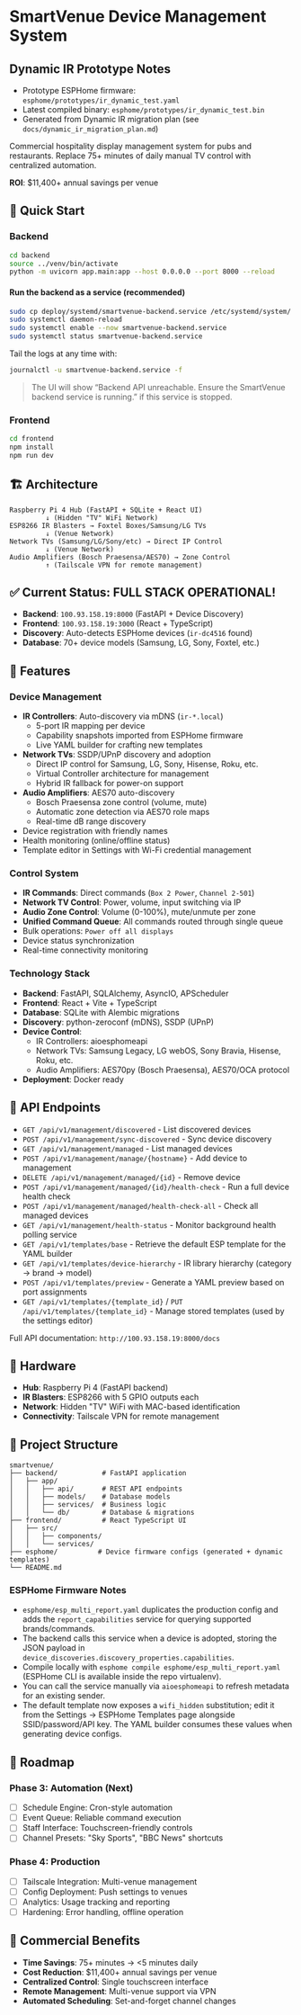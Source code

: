 # SmartVenue Device Management System
## Dynamic IR Prototype Notes

- Prototype ESPHome firmware: `esphome/prototypes/ir_dynamic_test.yaml`
- Latest compiled binary: `esphome/prototypes/ir_dynamic_test.bin`
- Generated from Dynamic IR migration plan (see `docs/dynamic_ir_migration_plan.md`)

Commercial hospitality display management system for pubs and restaurants. Replace 75+ minutes of daily manual TV control with centralized automation.

**ROI**: $11,400+ annual savings per venue

## 🚀 Quick Start

### Backend
```bash
cd backend
source ../venv/bin/activate
python -m uvicorn app.main:app --host 0.0.0.0 --port 8000 --reload
```

#### Run the backend as a service (recommended)

```bash
sudo cp deploy/systemd/smartvenue-backend.service /etc/systemd/system/
sudo systemctl daemon-reload
sudo systemctl enable --now smartvenue-backend.service
sudo systemctl status smartvenue-backend.service
```

Tail the logs at any time with:

```bash
journalctl -u smartvenue-backend.service -f
```

> The UI will show “Backend API unreachable. Ensure the SmartVenue backend service is running.” if this service is stopped.

### Frontend
```bash
cd frontend
npm install
npm run dev
```

## 🏗️ Architecture

```
Raspberry Pi 4 Hub (FastAPI + SQLite + React UI)
         ↓ (Hidden "TV" WiFi Network)
ESP8266 IR Blasters → Foxtel Boxes/Samsung/LG TVs
         ↓ (Venue Network)
Network TVs (Samsung/LG/Sony/etc) → Direct IP Control
         ↓ (Venue Network)
Audio Amplifiers (Bosch Praesensa/AES70) → Zone Control
         ↑ (Tailscale VPN for remote management)
```

## ✅ Current Status: FULL STACK OPERATIONAL!

- **Backend**: `100.93.158.19:8000` (FastAPI + Device Discovery)
- **Frontend**: `100.93.158.19:3000` (React + TypeScript)
- **Discovery**: Auto-detects ESPHome devices (`ir-dc4516` found)
- **Database**: 70+ device models (Samsung, LG, Sony, Foxtel, etc.)

## 📱 Features

### Device Management
- **IR Controllers**: Auto-discovery via mDNS (`ir-*.local`)
  - 5-port IR mapping per device
  - Capability snapshots imported from ESPHome firmware
  - Live YAML builder for crafting new templates
- **Network TVs**: SSDP/UPnP discovery and adoption
  - Direct IP control for Samsung, LG, Sony, Hisense, Roku, etc.
  - Virtual Controller architecture for management
  - Hybrid IR fallback for power-on support
- **Audio Amplifiers**: AES70 auto-discovery
  - Bosch Praesensa zone control (volume, mute)
  - Automatic zone detection via AES70 role maps
  - Real-time dB range discovery
- Device registration with friendly names
- Health monitoring (online/offline status)
- Template editor in Settings with Wi-Fi credential management

### Control System
- **IR Commands**: Direct commands (`Box 2 Power`, `Channel 2-501`)
- **Network TV Control**: Power, volume, input switching via IP
- **Audio Zone Control**: Volume (0-100%), mute/unmute per zone
- **Unified Command Queue**: All commands routed through single queue
- Bulk operations: `Power off all displays`
- Device status synchronization
- Real-time connectivity monitoring

### Technology Stack
- **Backend**: FastAPI, SQLAlchemy, AsyncIO, APScheduler
- **Frontend**: React + Vite + TypeScript
- **Database**: SQLite with Alembic migrations
- **Discovery**: python-zeroconf (mDNS), SSDP (UPnP)
- **Device Control**:
  - IR Controllers: aioesphomeapi
  - Network TVs: Samsung Legacy, LG webOS, Sony Bravia, Hisense, Roku, etc.
  - Audio Amplifiers: AES70py (Bosch Praesensa), AES70/OCA protocol
- **Deployment**: Docker ready

## 🎯 API Endpoints

- `GET /api/v1/management/discovered` - List discovered devices
- `POST /api/v1/management/sync-discovered` - Sync device discovery
- `GET /api/v1/management/managed` - List managed devices
- `POST /api/v1/management/manage/{hostname}` - Add device to management
- `DELETE /api/v1/management/managed/{id}` - Remove device
- `POST /api/v1/management/managed/{id}/health-check` - Run a full device health check
- `POST /api/v1/management/managed/health-check-all` - Check all managed devices
- `GET /api/v1/management/health-status` - Monitor background health polling service
- `GET /api/v1/templates/base` - Retrieve the default ESP template for the YAML builder
- `GET /api/v1/templates/device-hierarchy` - IR library hierarchy (category → brand → model)
- `POST /api/v1/templates/preview` - Generate a YAML preview based on port assignments
- `GET /api/v1/templates/{template_id}` / `PUT /api/v1/templates/{template_id}` - Manage stored templates (used by the settings editor)

Full API documentation: `http://100.93.158.19:8000/docs`

## 🔧 Hardware

- **Hub**: Raspberry Pi 4 (FastAPI backend)
- **IR Blasters**: ESP8266 with 5 GPIO outputs each
- **Network**: Hidden "TV" WiFi with MAC-based identification
- **Connectivity**: Tailscale VPN for remote management

## 📁 Project Structure

```
smartvenue/
├── backend/           # FastAPI application
│   ├── app/
│   │   ├── api/       # REST API endpoints
│   │   ├── models/    # Database models
│   │   ├── services/  # Business logic
│   │   └── db/        # Database & migrations
├── frontend/          # React TypeScript UI
│   ├── src/
│   │   ├── components/
│   │   └── services/
├── esphome/          # Device firmware configs (generated + dynamic templates)
└── README.md
```

### ESPHome Firmware Notes

- `esphome/esp_multi_report.yaml` duplicates the production config and adds the `report_capabilities` service for querying supported brands/commands.
- The backend calls this service when a device is adopted, storing the JSON payload in `device_discoveries.discovery_properties.capabilities`.
- Compile locally with `esphome compile esphome/esp_multi_report.yaml` (ESPHome CLI is available inside the repo virtualenv).
- You can call the service manually via `aioesphomeapi` to refresh metadata for an existing sender.
- The default template now exposes a `wifi_hidden` substitution; edit it from the Settings → ESPHome Templates page alongside SSID/password/API key. The YAML builder consumes these values when generating device configs.

## 🚧 Roadmap

### Phase 3: Automation (Next)
- [ ] Schedule Engine: Cron-style automation
- [ ] Event Queue: Reliable command execution
- [ ] Staff Interface: Touchscreen-friendly controls
- [ ] Channel Presets: "Sky Sports", "BBC News" shortcuts

### Phase 4: Production
- [ ] Tailscale Integration: Multi-venue management
- [ ] Config Deployment: Push settings to venues
- [ ] Analytics: Usage tracking and reporting
- [ ] Hardening: Error handling, offline operation

## 🏢 Commercial Benefits

- **Time Savings**: 75+ minutes → <5 minutes daily
- **Cost Reduction**: $11,400+ annual savings per venue
- **Centralized Control**: Single touchscreen interface
- **Remote Management**: Multi-venue support via VPN
- **Automated Scheduling**: Set-and-forget channel changes
